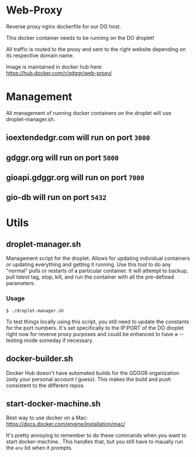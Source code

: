 # Web-Proxy
Reverse proxy nginx dockerfile for our DO host.

This docker container needs to be running on the DO droplet!

All traffic is routed to the proxy and sent to the right website depending on its respective domain name.

Image is maintained in docker hub here: https://hub.docker.com/r/gdggr/web-proxy/

# Management
 All management of running docker containers on the droplet will use droplet-manager.sh.

## ioextendedgr.com will run on port `3000`

## gdggr.org will run on port `5000`

## gioapi.gdggr.org will run on port `7000`

## gio-db will run on port `5432`

# Utils

## droplet-manager.sh
Management script for the droplet. Allows for updating individual containers or updating everything and getting it running. Use this tool to do any "normal" pulls or restarts of a particular container.  It will attempt to backup, pull _latest_ tag, stop, kill, and run the container with all the pre-defined parameters.

### Usage
```$ ./droplet-manager.sh```

To test things locally using this script, you still need to update the constants for the port numbers.  It's set specifically to the IP:PORT of the DO droplet right now for reverse proxy purposes and could be enhanced to have a --testing mode someday if necessary.

## docker-builder.sh
Docker Hub doesn't have automated builds for the GDGGR organization (only your personal account I guess).  This makes the build and push consistent to the different repos.

## start-docker-machine.sh
Best way to use docker on a Mac: https://docs.docker.com/engine/installation/mac/

It's pretty annoying to remember to do these commands when you want to start docker-machine.. This handles that, but you still have to maually run the `env` bit when it prompts.
